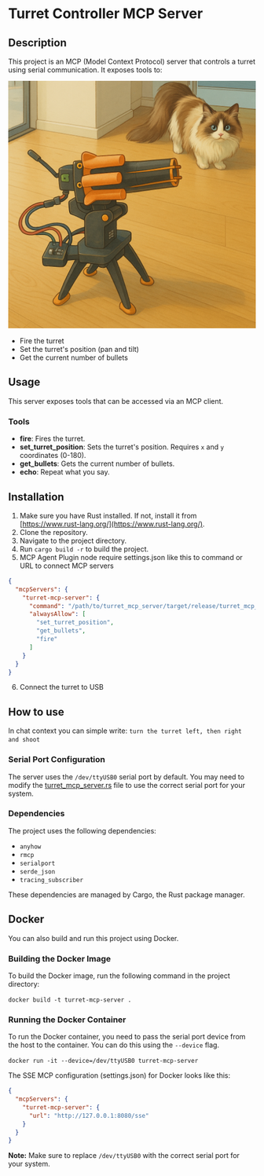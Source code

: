 # Turret Controller MCP Server

## Description

This project is an MCP (Model Context Protocol) server that controls a turret using serial communication. It exposes tools to:

![turret.png](./turret.png)


*   Fire the turret
*   Set the turret's position (pan and tilt)
*   Get the current number of bullets

## Usage

This server exposes tools that can be accessed via an MCP client.

### Tools

*   **fire**: Fires the turret.
*   **set_turret_position**: Sets the turret's position. Requires `x` and `y` coordinates (0-180).
*   **get_bullets**: Gets the current number of bullets.
*   **echo**: Repeat what you say.

## Installation

1.  Make sure you have Rust installed. If not, install it from [https://www.rust-lang.org/](https://www.rust-lang.org/).
2.  Clone the repository.
3.  Navigate to the project directory.
4.  Run `cargo build -r` to build the project.
5.  MCP Agent Plugin node require settings.json like this to command or URL to connect MCP servers
```json
{
  "mcpServers": {
    "turret-mcp-server": {
      "command": "/path/to/turret_mcp_server/target/release/turret_mcp_server",
      "alwaysAllow": [
        "set_turret_position",
        "get_bullets",
        "fire"
      ]
    }
  }
}
```
6. Connect the turret to USB

## How to use
In chat context you can simple write: 
`turn the turret left, then right and shoot`



### Serial Port Configuration

The server uses the `/dev/ttyUSB0` serial port by default. You may need to modify the [turret_mcp_server.rs](src/turret_mcp_server.rs) file to use the correct serial port for your system.

### Dependencies

The project uses the following dependencies:

*   `anyhow`
*   `rmcp`
*   `serialport`
*   `serde_json`
*   `tracing_subscriber`

These dependencies are managed by Cargo, the Rust package manager.

## Docker

You can also build and run this project using Docker.

### Building the Docker Image

To build the Docker image, run the following command in the project directory:

`docker build -t turret-mcp-server .`

### Running the Docker Container

To run the Docker container, you need to pass the serial port device from the host to the container. You can do this using the `--device` flag.

`docker run -it --device=/dev/ttyUSB0 turret-mcp-server`

The SSE MCP configuration (settings.json) for Docker looks like this:
```json
{
  "mcpServers": {
    "turret-mcp-server": {
      "url": "http://127.0.0.1:8080/sse"
    }
  }
}
```

**Note:** Make sure to replace `/dev/ttyUSB0` with the correct serial port for your system.
